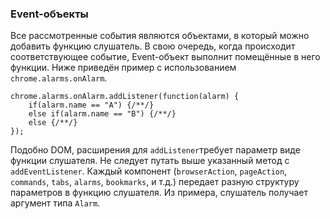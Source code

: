 ### Event-объекты

Все рассмотренные события являются объектами, в который можно добавить функцию слушатель. В свою очередь, когда происходит соответствующее событие, Event-объект выполнит помещённые в него функции. Ниже приведён пример с использованием `chrome.alarms.onAlarm`.

```
chrome.alarms.onAlarm.addListener(function(alarm) {
    if(alarm.name == "A") {/**/}
    else if(alarm.name == "B") {/**/}
    else {/**/}
});
```

Подобно DOM, расширения для `addListener`требует параметр виде функции слушателя. Не следует путать выше указанный метод с `addEventListener`. Каждый компонент \(`browserAction`, `pageAction`, `commands`, `tabs`, `alarms`, `bookmarks`, и т.д.\) передает разную структуру параметров в функцию слушателя. Из примера, слушатель получает аргумент типа `Alarm`.

